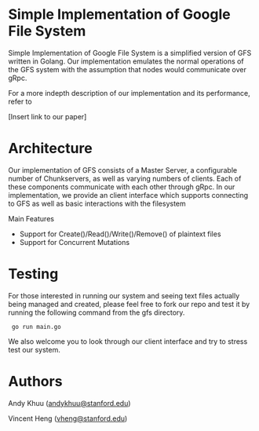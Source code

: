 # Simple Implementation of Google File System

Simple Implementation of Google File System is a simplified version of GFS written in Golang. Our implementation emulates the normal operations of the GFS system with the assumption that nodes would communicate over gRpc. 


For a more indepth description of our implementation and its performance, refer to


[Insert link to our paper]

# Architecture

Our implementation of GFS consists of a Master Server, a configurable number of Chunkservers, as well as varying numbers of clients. Each of these components communicate with each other through gRpc. In our implementation, we provide an client interface which supports connecting to GFS as well as basic interactions with the filesystem 

Main Features
- Support for Create()/Read()/Write()/Remove() of plaintext files
- Support for Concurrent Mutations


# Testing
For those interested in running our system and seeing text files actually being managed and created, please feel free to fork our repo and test it by running the following command from the gfs directory.

<code> go run main.go </code>

We also welcome you to look through our client interface and try to stress test our system.

# Authors

Andy Khuu (andykhuu@stanford.edu) 

Vincent Heng (vheng@stanford.edu)
